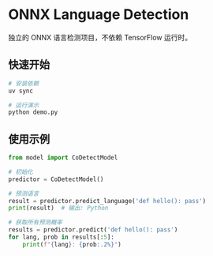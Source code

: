 # ONNX Language Detection

独立的 ONNX 语言检测项目，不依赖 TensorFlow 运行时。

## 快速开始

```bash
# 安装依赖
uv sync

# 运行演示
python demo.py
```

## 使用示例

```python
from model import CoDetectModel

# 初始化
predictor = CoDetectModel()

# 预测语言
result = predictor.predict_language('def hello(): pass')
print(result)  # 输出: Python

# 获取所有预测概率
results = predictor.predict('def hello(): pass')
for lang, prob in results[:5]:
    print(f"{lang}: {prob:.2%}")
```
